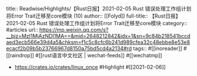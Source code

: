 title:: Readwise/Highlights/【Rust日报】2021-02-05 Rust 错误处理工作组计划将Error Trait迁移至core模块 (10)
author:: [[Folyd]]
full-title:: 【Rust日报】2021-02-05 Rust 错误处理工作组计划将Error Trait迁移至core模块
category:: #articles
url:: https://mp.weixin.qq.com/s?__biz=MzI1MjAzNDI1MA==&mid=2648212842&idx=1&sn=9c84b218541bccdaed3ecb566e39d4a5&chksm=f1c5c8cfc6b241d989cfea32c48ebbe8e53e8ecacf2b09b5b23766967d8150a75bd5cd4a2134#rd
tags:: #[[inoreader]] #[[raindrop]] #[[rust语言中文社区 | wechat-feeds]] #[[wechatmp]]

- https://crates.io/crates/linux_once #Highlight #[[2021-02-06]]